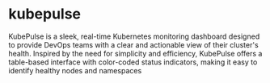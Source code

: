 # kubepulse
KubePulse is a sleek, real-time Kubernetes monitoring dashboard designed to provide DevOps teams with a clear and actionable view of their cluster's health. Inspired by the need for simplicity and efficiency, KubePulse offers a table-based interface with color-coded status indicators, making it easy to identify healthy nodes and namespaces
